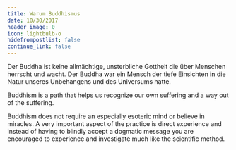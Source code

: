 ```yaml
---
title: Warum Buddhismus
date: 10/30/2017
header_image: 0
icon: lightbulb-o
hidefrompostlist: false
continue_link: false
---
```

Der Buddha ist keine allmächtige, unsterbliche Gottheit die über Menschen herrscht und wacht. Der Buddha war ein Mensch der tiefe Einsichten in die Natur unseres Unbehangens und des Universums hatte.

Buddhism is a path that helps us recognize our own suffering and a way out of the suffering.

Buddhism does not require an especially esoteric mind or believe in miracles. A very important aspect of the practice is direct experience and instead of having to blindly accept a dogmatic message you are encouraged to experience and investigate much like the scientific method.